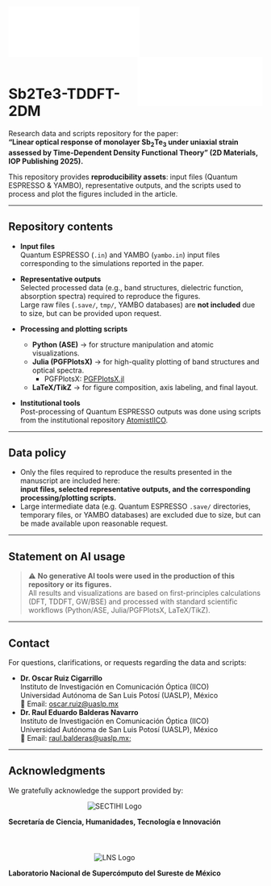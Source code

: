 <img align="left" src="https://github.com/NanophotonIICOs/.github/blob/main/profile/images/Escudo.png">
<img align="right" src="https://github.com/NanophotonIICOs/.github/blob/main/profile/images/uaslp-1.png">
<br><br><br><br><br><br>

# Sb2Te3-TDDFT-2DM  

Research data and scripts repository for the paper:  
**“Linear optical response of monolayer Sb$_2$Te$_3$ under uniaxial strain assessed by Time-Dependent Density Functional Theory” (2D Materials, IOP Publishing 2025).**  

This repository provides **reproducibility assets**: input files (Quantum ESPRESSO & YAMBO), representative outputs, and the scripts used to process and plot the figures included in the article.  

---

## Repository contents  

- **Input files**  
  Quantum ESPRESSO (`.in`) and YAMBO (`yambo.in`) input files corresponding to the simulations reported in the paper.  

- **Representative outputs**  
  Selected processed data (e.g., band structures, dielectric function, absorption spectra) required to reproduce the figures.  
  Large raw files (`.save/`, `tmp/`, YAMBO databases) are **not included** due to size, but can be provided upon request.  

- **Processing and plotting scripts**  
  - **Python (ASE)** &#8594; for structure manipulation and atomic visualizations.  
  - **Julia (PGFPlotsX)** &#8594; for high-quality plotting of band structures and optical spectra.  
    - PGFPlotsX: [PGFPlotsX.jl](https://kristofferc.github.io/PGFPlotsX.jl/stable/)  
  - **LaTeX/TikZ** &#8594; for figure composition, axis labeling, and final layout.  

- **Institutional tools**  
  Post-processing of Quantum ESPRESSO outputs was done using scripts from the institutional repository [AtomistIICO](https://github.com/NanophotonIICOs/AtomistIICO).  

---


## Data policy  

- Only the files required to reproduce the results presented in the manuscript are included here:  
**input files, selected representative outputs, and the corresponding processing/plotting scripts.**  
- Large intermediate data (e.g. Quantum ESPRESSO `.save/` directories, temporary files, or YAMBO databases) are excluded due to size, but can be made available upon reasonable request.

---

## Statement on AI usage  

> ⚠️ **No generative AI tools were used in the production of this repository or its figures.**  
> All results and visualizations are based on first-principles calculations (DFT, TDDFT, GW/BSE) and processed with standard scientific workflows (Python/ASE, Julia/PGFPlotsX, LaTeX/TikZ).  

---

## Contact  

For questions, clarifications, or requests regarding the data and scripts:  

- **Dr. Oscar Ruiz Cigarrillo**  
  Instituto de Investigación en Comunicación Óptica (IICO)  
  Universidad Autónoma de San Luis Potosí (UASLP), México  
  📧 Email: [oscar.ruiz@uaslp.mx](mailto:oscar.ruiz@uaslp.mx)  
- **Dr. Raul Eduardo Balderas Navarro**  
  Instituto de Investigación en Comunicación Óptica (IICO)  
  Universidad Autónoma de San Luis Potosí (UASLP), México  
  📧 Email: [raul.balderas@uaslp.mx;](mailto:raul.balderas@uaslp.mx;)  

---

<h2>Acknowledgments</h2>

<p>We gratefully acknowledge the support provided by:</p>

<div style="display: flex; align-items: center; gap: 40px; flex-wrap: wrap;">
  <div style="text-align: center;">
    <img src="https://secihti.mx/wp-content/uploads/2024/12/logotipo_SCyT_color_803x97px_v02.svg" alt="SECTIHI Logo" style="height: 80px;">
    <p><strong>Secretaría de Ciencia, Humanidades, Tecnología e Innovación</strong></p>
  </div>
  
  <div style="text-align: center;">
    <img src="http://registro.lnsa.buap.mx/imagenes/LNS.png" alt="LNS Logo" style="height: 80px;">
    <p><strong>Laboratorio Nacional de Supercómputo del Sureste de México</strong></p>
  </div>
</div>

